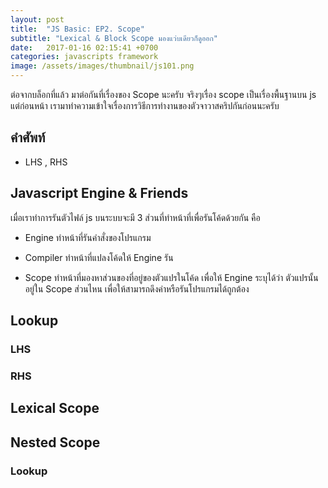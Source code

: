 ```yaml
---
layout: post
title:  "JS Basic: EP2. Scope"
subtitle: "Lexical & Block Scope มองแว่บเดียวก็ดูออก"
date:   2017-01-16 02:15:41 +0700
categories: javascripts framework
image: /assets/images/thumbnail/js101.png
---
```


ต่อจากบล็อกที่แล้ว มาต่อกันที่เรื่องของ Scope นะครับ จริงๆเรื่อง scope เป็นเรื่องพื้นฐานบน js แต่ก่อนหน้า เรามาทำความเข้าใจเรื่องการวิธีการทำงานของตัวจาวาสคริปกันก่อนนะครับ

## คำศัพท์

- LHS , RHS


## Javascript Engine & Friends

เมื่อเราทำการรันตัวไฟล์ js บนระบบจะมี 3 ส่วนที่ทำหน้าที่เพื่อรันโค้ดด้วยกัน คือ

- Engine	ทำหน้าที่รันคำสั่งของโปรแกรม

- Compiler ทำหน้าที่แปลงโค้ดให้ Engine รัน

- Scope ทำหน้าที่มองหาส่วนของที่อยู่ของตัวแปรในโค้ด เพื่อให้ Engine ระบุได้ว่า ตัวแปรนั้นอยู่ใน Scope ส่วนไหน เพื่อให้สามารถดึงค่าหรือรันโปรแกรมได้ถูกต้อง


## Lookup

### LHS

### RHS

## Lexical Scope

## Nested Scope

### Lookup